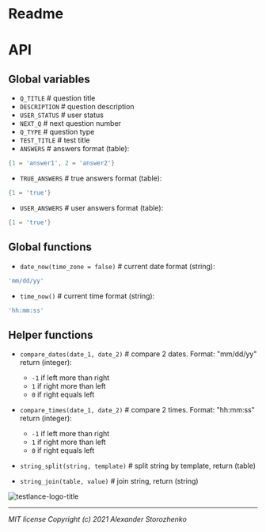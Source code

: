 
# Readme
# API
## Global variables

- `Q_TITLE` # question title
- `DESCRIPTION` # question description
- `USER_STATUS` # user status
- `NEXT_Q` # next question number
- `Q_TYPE` # question type
- `TEST_TITLE` # test title
- `ANSWERS` # answers
format (table):
```lua
{1 = 'answer1', 2 = 'answer2'}
```
- `TRUE_ANSWERS` # true answers
format (table):
```lua
{1 = 'true'}
```
- `USER_ANSWERS` # user answers
format (table):
```lua
{1 = 'true'}
```
## Global functions
- `date_now(time_zone = false)` # current date 
format (string):
```lua
'mm/dd/yy'
```
- `time_now()` # current time 
format (string):
```lua
'hh:mm:ss'
```
## Helper functions

- `compare_dates(date_1, date_2)` # compare 2 dates. Format: "mm/dd/yy"
return (integer):
   - `-1` if left more than right
   - `1` if right more than left
   - `0` if right equals left

- `compare_times(date_1, date_2)` # compare 2 times. Format: "hh:mm:ss"
return (integer):
   - `-1` if left more than right
   - `1` if right more than left
   - `0` if right equals left
- `string_split(string, template)` # split string by template, return (table)
- `string_join(table, value)` # join string, return (string)

![testlance-logo-title](https://user-images.githubusercontent.com/54493133/126072356-d1b6749d-8320-44c9-9b94-4e8fe4ede9c8.png)

---
*MIT license Copyright (c) 2021 Alexander Storozhenko*
